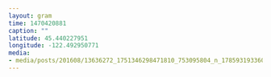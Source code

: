 ```yaml
---
layout: gram
time: 1470420881
caption: ""
latitude: 45.440227951
longitude: -122.492950771
media:
- media/posts/201608/13636272_1751346298471810_753095804_n_17859319336011631.jpg
---
```

